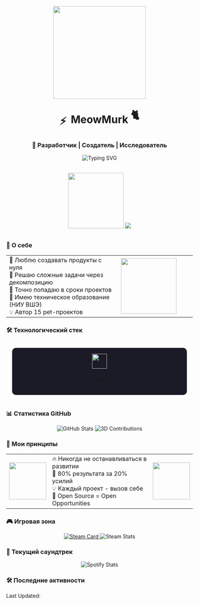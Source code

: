 <div id="header" align="center">
  <img src="https://i.giphy.com/media/v1.Y2lkPTc5MGI3NjExamxlZ3c2emF2OWFtMjlibGZ2ZHRnanR3Mm1mbzF3bG1idzIzZHk1YiZlcD12MV9pbnRlcm5hbF9naWZfYnlfaWQmY3Q9cw/SHjOSDkKZ18qOHA5B5/giphy.gif" width="250"/>
  <div style="position: relative;">
    <h1 style="position: relative; display: inline-block;">
      <span style="position: absolute; top: -15px; right: -30px;">🐈</span>
     <span style="position: absolute; bottom: -15px; left: -30px;">⚡</span>
      MeowMurk
    </h1>
  </div>
  <h3>🚀 Разработчик | Создатель | Исследователь</h3>
  
  <img src="https://readme-typing-svg.herokuapp.com?font=Montserrat&weight=600&size=28&duration=4000&pause=1000&color=7AA2F7&center=true&vCenter=true&random=false&width=600&height=100&lines=FrontendDeveloper;BackendDeveloper;MobileDeveloper;Alwayslearningnewthings" alt="Typing SVG" />
  
  <!-- Анимированный разделитель с котиком -->
  <div style="margin: 2rem 0;">
    <img src="https://media4.giphy.com/media/v1.Y2lkPTc5MGI3NjExYzR4eHl2cWx4d2h2M3RnbDg1Z3J5cWJ3bjJ6dWxwY2V5NnV6bm5yZyZlcD12MV9pbnRlcm5hbF9naWZfYnlfaWQmY3Q9cw/ICOgUNjpvO0PC/giphy.gif" width="150"/>
    <img src="https://capsule-render.vercel.app/api?type=transparent&color=7AA2F7&height=1&section=divider"/>
 </div>
</div>

### 🎯 О себе
<div align="center">
  <table>
    <tr>
      <td width="60%">
       🐾 Люблю создавать продукты с нуля<br>
        🧩 Решаю сложные задачи через декомпозицию<br>
        🎯 Точно попадаю в сроки проектов<br>
        🧠 Имею техническое образование (НИУ ВШЭ)<br>
        💡 Автор 15 pet-проектов
      </td>
      <td>
        <img src="https://media2.giphy.com/media/v1.Y2lkPTc5MGI3NjExaHBmMXZ2dGQ3M2x3Y2ludWZ4OG5vb2Qxbm1wZ3FrbjB3bWZ6aHl5dCZlcD12MV9pbnRlcm5hbF9naWZfYnlfaWQmY3Q9cw/H4DjXQXamtTiIuCcN5/giphy.gif" width="150">
      </td>
    </tr>
  </table>
</div>

### 🛠 Технологический стек
<!-- Интерактивные карточки -->
<div align="center" style="display: grid; grid-template-columns: repeat(auto-fit, minmax(120px, 1fr)); gap: 1rem; padding: 1rem;">
  <div style="background: #1A1B26; padding: 1rem; border-radius: 10px; transition: transform 0.3s;" onmouseover="this.style.transform='scale(1.05)'" onmouseout="this.style.transform='scale(1)'">
    <img src="https://cdn.jsdelivr.net/gh/devicons/devicon/icons/react/react-original.svg" width="40"/>
    <h4>React</h4>
  </div>
  <!-- Аналогичные блоки для других технологий -->
</div>

### 📊 Статистика GitHub
<!-- Анимированные графики -->
<div align="center">
  <img src="https://github-readme-stats.vercel.app/api?username=mrMeowMurk&show_icons=true&theme=tokyonight&include_all_commits=true&count_private=true&line_height=30&custom_title=МояактивностьнаGitHub" alt="GitHub Stats"/>
  
  <!-- 3D график вкладов -->
  <img src="https://github-readme-3d-contrib.vercel.app/?username=mrMeowMurk&limit=5&theme=tokyonight" alt="3D Contributions"/>
</div>

### 🌟 Мои принципы
<div align="center">
  <table>
    <tr>
      <td><img src="https://media.giphy.com/media/ZVik7pBtu9dNS/giphy.gif" width="100"></td>
      <td>
        🔥 Никогда не останавливаться в развитии<br>
        🎯 80% результата за 20% усилий<br>
        💡 Каждый проект - вызов себе<br>
        🤝 Open Source = Open Opportunities
      </td>
      <td><img src="https://media.giphy.com/media/3o6ZtpxSZbQRRnwCKQ/giphy.gif" width="100"></td>
    </tr>
  </table>
</div>

### 🎮 Игровая зона
<div align="center">
  <a href="https://steamcommunity.com/id/mrMeowMurk/">
    <img src="https://steam-card.vercel.app/profile/76561199203833005" alt="Steam Card"/>
  </a>
  <!-- Статистика игр -->
  <img src="https://steam-stat.vercel.app/api/profile?theme=tokyonight&id=76561199203833005" alt="Steam Stats"/>
</div>

### 🎵 Текущий саундтрек
<div align="center">
  <img src="https://spotify-github-profile.vercel.app/api/view?uid=31g3xq4n6kqk5fmb5otxpy7l2x6m&cover_image=true&theme=tokyonight" alt="Spotify Stats"/>
</div>

### 🛠️ Последние активности
<!--RECENT_ACTIVITY:start-->
<!--RECENT_ACTIVITY:end-->
<!--RECENT_ACTIVITY:last_update-->
Last Updated: <!-- --> 
<!--RECENT_ACTIVITY:last_update_end-->
